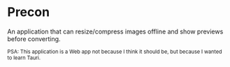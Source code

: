 # Precon

An application that can resize/compress images offline and show previews before converting.

<sub>PSA: This application is a Web app not because I think it should be, but because I wanted to learn Tauri.</sub>
